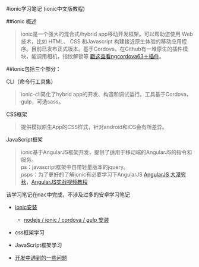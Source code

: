 #ionic学习笔记 (ionic中文版教程)



##ionic 概述
>ionic是一个强大的混合式/hybrid app移动开发框架。可以帮助您使用 Web 技术，比如 HTML、 CSS 和Javascript 构建接近原生体验的移动应用程序。目前已发布正式版本。基于Cordova，在Github有一堆原生的插件模块，能调用相机，指纹解锁等 [戳这查看ngcordova63＋插件](http://ngcordova.com)。

##ionic包括三个部分：

CLI（命令行工具集）
>ionic-cli简化了hybrid app的开发、构造和调试运行。工具基于Cordova，gulp，可选sass。  

CSS框架
>提供模拟原生App的CSS样式，针对android和iOS会有所差异。     

JavaScript框架 
>ionic基于AngularJS框架开发，提供了适用于移动端的AngularJS的指令和服务。  
>ps：javascript框架中自带轻量版本的jquery。    
>psps：为了更好的了解ionic有必要学习下AngularJS [AngularJS 大漠穷秋](http://damoqiongqiu.iteye.com/category/287942)，[AngularJS实战视频教程](http://www.imooc.com/learn/156)

<pre>该学习笔记在mac中完成，不涉及过多的安卓学习笔记</pre>

*   [ionic安装](lesson1/lesson1.md)
   	*   [nodejs / ionic / cordova / gulp 安装](lesson1/lesson1.md)
   	
*   css框架学习

*   JavaScript框架学习
   
*   [开发中遇到的一些问题](question/question.md) 

















